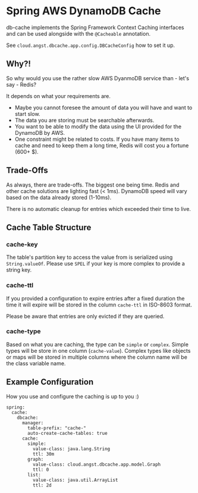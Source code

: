 # Spring AWS DynamoDB Cache

db-cache implements the Spring Framework Context Caching interfaces 
and can be used alongside with the `@Cacheable` annotation.

See `cloud.angst.dbcache.app.config.DBCacheConfig` how to set it up.


## Why?!

So why would you use the rather slow AWS DyanmoDB service than - let's say - Redis?

It depends on what your requirements are.
- Maybe you cannot foresee the amount of data you will have and want to start slow.
- The data you are storing must be searchable afterwards.
- You want to be able to modify the data using the UI provided for the DynamoDB by AWS. 
- One constraint might be related to costs. If you have many items to cache and need to
keep them a long time, Redis will cost you a fortune (600+ $).

## Trade-Offs

As always, there are trade-offs. The biggest one being time. Redis and other cache solutions
are lighting fast (< 1ms). DynamoDB speed will vary based on the data already stored (1-10ms).

There is no automatic cleanup for entries which exceeded their time to live.  

## Cache Table Structure

### cache-key

The table's partition key to access the value from is serialized using `String.valueOf`. 
Please use `SPEL` if your key is more complex to provide a string key.


### cache-ttl
If you provided a configuration to expire entries after a fixed duration the time 
it will expire will be stored in the column `cache-ttl` in ISO-8603 format.

Please be aware that entries are only evicted if they are queried.

### cache-type

Based on what you are caching, the type can be `simple` or `complex`.
Simple types will be store in one column (`cache-value`). Complex types like objects or maps
will be stored in multiple columns where the column name will be the class variable name.

## Example Configuration

How you use and configure the caching is up to you :)

    spring:
      cache:
        dbcache:
          manager:
            table-prefix: "cache-"
            auto-create-cache-tables: true
          cache:
            simple:
              value-class: java.lang.String
              ttl: 30m
            graph:
              value-class: cloud.angst.dbcache.app.model.Graph
              ttl: 0
            list:
              value-class: java.util.ArrayList
              ttl: 2d

